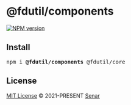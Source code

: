 # @fdutil/components

[![NPM version](https://img.shields.io/npm/v/@fdutil/components?color=a1b858)](https://www.npmjs.com/package/@fdutil/components)

## Install

<pre class='language-bash'>
npm i <b>@fdutil/components</b> @fdutil/core
</pre>

## License

[MIT License](https://github.com/luvletterldl/fdutil/blob/master/LICENSE) © 2021-PRESENT [Senar](https://github.com/luvletterldl)
